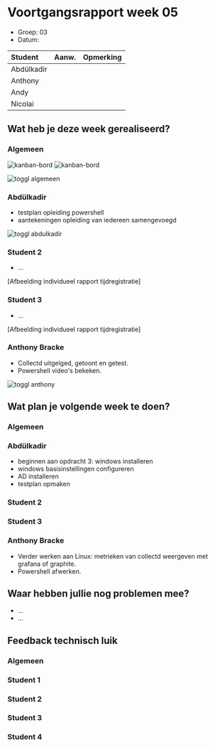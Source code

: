 # Voortgangsrapport week 05

* Groep: 03
* Datum: 

| Student  | Aanw. | Opmerking |
| :---     | :---  | :---      |
| Abdülkadir |       |           |
| Anthony |       |           |
| Andy |       |           |
| Nicolai |       |           |

## Wat heb je deze week gerealiseerd?

### Algemeen

![kanban-bord](https://github.com/HoGentTIN/ops3-g03/blob/master/weekrapport/image/week5_kanban1.PNG)
![kanban-bord](https://github.com/HoGentTIN/ops3-g03/blob/master/weekrapport/image/week5_kanban2.PNG)

![toggl algemeen](https://github.com/HoGentTIN/ops3-g03/blob/master/weekrapport/image/week5_toggl_algemeen.PNG)

### Abdülkadir

* testplan opleiding powershell
* aantekeningen opleiding van iedereen samengevoegd

![toggl abdulkadir](https://github.com/HoGentTIN/ops3-g03/blob/master/weekrapport/image/week5_toggl_abdulkadir.PNG)

### Student 2

* ...

[Afbeelding individueel rapport tijdregistratie]

### Student 3

* ...

[Afbeelding individueel rapport tijdregistratie]

### Anthony Bracke

* Collectd uitgelged, getoont en getest.
* Powershell video's bekeken.

![toggl anthony](https://github.com/HoGentTIN/ops3-g03/blob/master/weekrapport/image/week5_toggl_anthony.PNG)

## Wat plan je volgende week te doen?

### Algemeen
### Abdülkadir 

* beginnen aan opdracht 3: windows installeren
* windows basisinstellingen configureren
* AD installeren
* testplan opmaken

### Student 2
### Student 3
### Anthony Bracke
* Verder werken aan Linux: metrieken van collectd weergeven met grafana of graphite.
* Powershell afwerken.

## Waar hebben jullie nog problemen mee?

* ...
* ...

## Feedback technisch luik

### Algemeen

### Student 1
### Student 2
### Student 3
### Student 4

